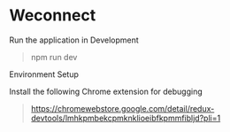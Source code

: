 # Weconnect

Run the application in Development

> npm run dev


Environment Setup

Install the following Chrome extension for debugging

> https://chromewebstore.google.com/detail/redux-devtools/lmhkpmbekcpmknklioeibfkpmmfibljd?pli=1
> 